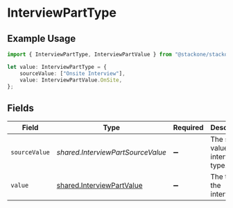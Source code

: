 # InterviewPartType

## Example Usage

```typescript
import { InterviewPartType, InterviewPartValue } from "@stackone/stackone-client-ts/sdk/models/shared";

let value: InterviewPartType = {
    sourceValue: ["Onsite Interview"],
    value: InterviewPartValue.OnSite,
};
```

## Fields

| Field                                                                         | Type                                                                          | Required                                                                      | Description                                                                   | Example                                                                       |
| ----------------------------------------------------------------------------- | ----------------------------------------------------------------------------- | ----------------------------------------------------------------------------- | ----------------------------------------------------------------------------- | ----------------------------------------------------------------------------- |
| `sourceValue`                                                                 | *shared.InterviewPartSourceValue*                                             | :heavy_minus_sign:                                                            | The source value of the interview type.                                       | Onsite Interview                                                              |
| `value`                                                                       | [shared.InterviewPartValue](../../../sdk/models/shared/interviewpartvalue.md) | :heavy_minus_sign:                                                            | The type of the interview.                                                    | on_site                                                                       |